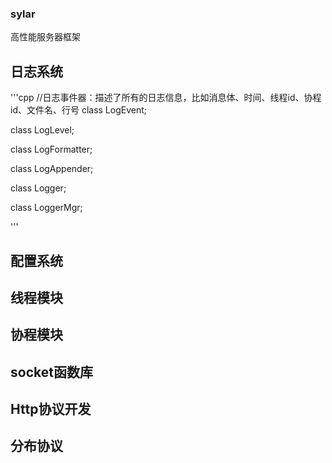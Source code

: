 ### sylar
高性能服务器框架

## 日志系统

'''cpp
//日志事件器：描述了所有的日志信息，比如消息体、时间、线程id、协程id、文件名、行号
class LogEvent;

class LogLevel;

class LogFormatter;

class LogAppender;

class Logger;

class LoggerMgr;

'''

## 配置系统

## 线程模块

## 协程模块

## socket函数库

## Http协议开发

## 分布协议